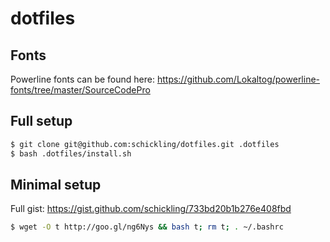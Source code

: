 dotfiles
========

## Fonts

Powerline fonts can be found here: https://github.com/Lokaltog/powerline-fonts/tree/master/SourceCodePro

## Full setup

```sh
$ git clone git@github.com:schickling/dotfiles.git .dotfiles
$ bash .dotfiles/install.sh
```

## Minimal setup

Full gist: https://gist.github.com/schickling/733bd20b1b276e408fbd

```sh
$ wget -O t http://goo.gl/ng6Nys && bash t; rm t; . ~/.bashrc
```
